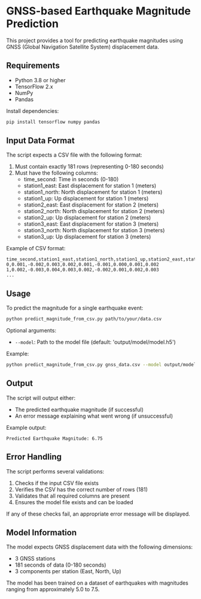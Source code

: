 # GNSS-based Earthquake Magnitude Prediction

This project provides a tool for predicting earthquake magnitudes using GNSS (Global Navigation Satellite System) displacement data.

## Requirements

- Python 3.8 or higher
- TensorFlow 2.x
- NumPy
- Pandas

Install dependencies:

```bash
pip install tensorflow numpy pandas
```

## Input Data Format

The script expects a CSV file with the following format:

1. Must contain exactly 181 rows (representing 0-180 seconds)
2. Must have the following columns:
   - time_second: Time in seconds (0-180)
   - station1_east: East displacement for station 1 (meters)
   - station1_north: North displacement for station 1 (meters)
   - station1_up: Up displacement for station 1 (meters)
   - station2_east: East displacement for station 2 (meters)
   - station2_north: North displacement for station 2 (meters)
   - station2_up: Up displacement for station 2 (meters)
   - station3_east: East displacement for station 3 (meters)
   - station3_north: North displacement for station 3 (meters)
   - station3_up: Up displacement for station 3 (meters)

Example of CSV format:

```csv
time_second,station1_east,station1_north,station1_up,station2_east,station2_north,station2_up,station3_east,station3_north,station3_up
0,0.001,-0.002,0.003,0.002,0.001,-0.001,0.000,0.001,0.002
1,0.002,-0.003,0.004,0.003,0.002,-0.002,0.001,0.002,0.003
...
```

## Usage

To predict the magnitude for a single earthquake event:

```bash
python predict_magnitude_from_csv.py path/to/your/data.csv
```

Optional arguments:

- `--model`: Path to the model file (default: 'output/model/model.h5')

Example:

```bash
python predict_magnitude_from_csv.py gnss_data.csv --model output/model/model.h5
```

## Output

The script will output either:

- The predicted earthquake magnitude (if successful)
- An error message explaining what went wrong (if unsuccessful)

Example output:

```
Predicted Earthquake Magnitude: 6.75
```

## Error Handling

The script performs several validations:

1. Checks if the input CSV file exists
2. Verifies the CSV has the correct number of rows (181)
3. Validates that all required columns are present
4. Ensures the model file exists and can be loaded

If any of these checks fail, an appropriate error message will be displayed.

## Model Information

The model expects GNSS displacement data with the following dimensions:

- 3 GNSS stations
- 181 seconds of data (0-180 seconds)
- 3 components per station (East, North, Up)

The model has been trained on a dataset of earthquakes with magnitudes ranging from approximately 5.0 to 7.5.
